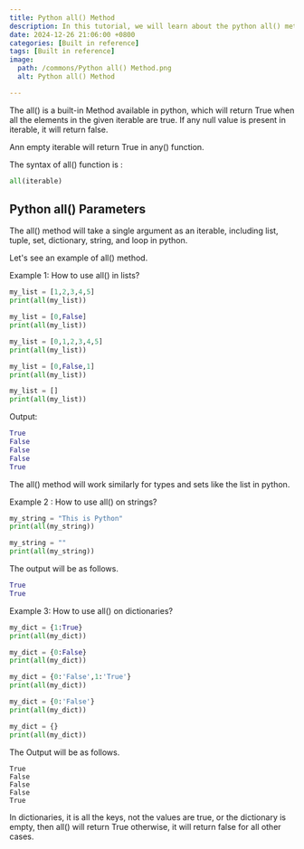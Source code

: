 ```yaml
---
title: Python all() Method
description: In this tutorial, we will learn about the python all() method and how we can use it.
date: 2024-12-26 21:06:00 +0800
categories: [Built in reference]
tags: [Built in reference]
image:
  path: /commons/Python all() Method.png
  alt: Python all() Method

---
```


The all()  is a built-in Method available in python, which will return True when all the elements in the given iterable are true. If any null value is present in iterable, it will return false.

Ann empty iterable will return True in any() function.

The syntax of all() function is :

```python
all(iterable)
```

## Python all() Parameters

The all() method will take a single argument as an iterable, including list, tuple, set, dictionary, string, and loop in python.

Let's see an example of all() method.

Example 1: How to use all() in lists?

```python
my_list = [1,2,3,4,5]
print(all(my_list))

my_list = [0,False]
print(all(my_list))

my_list = [0,1,2,3,4,5]
print(all(my_list))

my_list = [0,False,1]
print(all(my_list))

my_list = []
print(all(my_list))
```

Output:

```python
True
False
False
False
True
```

The all() method will work similarly for types and sets like the list in python.

Example 2 : How to use all() on strings?

```python
my_string = "This is Python"
print(all(my_string))

my_string = ""
print(all(my_string))
```

The output will be as follows.

```python 
True
True
```

Example 3: How to use all() on dictionaries?

```python
my_dict = {1:True}
print(all(my_dict))

my_dict = {0:False}
print(all(my_dict))

my_dict = {0:'False',1:'True'}
print(all(my_dict))

my_dict = {0:'False'}
print(all(my_dict))

my_dict = {}
print(all(my_dict))
```

The Output will be as follows.

```
True
False
False
False
True
```

In dictionaries, it is all the keys, not the values are true, or the dictionary is empty, then all() will return True otherwise, it will return false for all other cases.  
